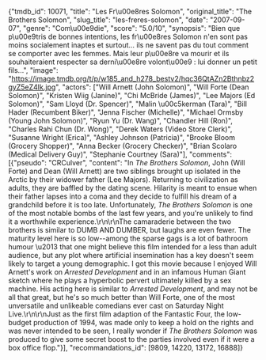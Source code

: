 {"tmdb_id": 10071, "title": "Les Fr\u00e8res Solomon", "original_title": "The Brothers Solomon", "slug_title": "les-freres-solomon", "date": "2007-09-07", "genre": "Com\u00e9die", "score": "5.0/10", "synopsis": "Bien que p\u00e9tris de bonnes intentions, les fr\u00e8res Solomon n'en sont pas moins socialement inaptes et surtout... ils ne savent pas du tout comment se comporter avec les femmes. Mais leur p\u00e8re va mourir et ils souhaiteraient respecter sa derni\u00e8re volont\u00e9 : lui donner un petit fils...", "image": "https://image.tmdb.org/t/p/w185_and_h278_bestv2/hqc36QtAZn2Bthnbz2gyZ5eZ4Ik.jpg", "actors": ["Will Arnett (John Solomon)", "Will Forte (Dean Solomon)", "Kristen Wiig (Janine)", "Chi McBride (James)", "Lee Majors (Ed Solomon)", "Sam Lloyd (Dr. Spencer)", "Malin \u00c5kerman (Tara)", "Bill Hader (Recumbent Biker)", "Jenna Fischer (Michelle)", "Michael Ormsby (Young John Solomon)", "Ryun Yu (Dr. Wang)", "Chandler Hill (Ron)", "Charles Rahi Chun (Dr. Wong)", "Derek Waters (Video Store Clerk)", "Susanne Wright (Erica)", "Ashley Johnson (Patricia)", "Brooke Bloom (Grocery Shopper)", "Anna Becker (Grocery Checker)", "Brian Scolaro (Medical Delivery Guy)", "Stephanie Courtney (Sara)"], "comments": [{"pseudo": "CRCulver", "content": "In <i>The Brothers Solomon</i>, John (Will Forte) and Dean (Will Arnett) are two siblings brought up isolated in the Arctic by their widower father (Lee Majors). Returning to civilization as adults, they are baffled by the dating scene. Hilarity is meant to ensue when their father lapses into a coma and they decide to fulfill his dream of a grandchild before it is too late. Unfortunately, <i>The Brothers Solomon</i> is one of the most notable bombs of the last few years, and you're unlikely to find it a worthwhile experience.\r\n\r\nThe camaraderie between the two brothers is similar to DUMB AND DUMBER, but laughs are even fewer. The maturity level here is so low--among the sparse gags is a lot of bathroom humour \u2013 that one might believe this film intended for a less than adult audience, but any plot where artificial insemination has a key doesn't seem likely to target a young demographic. I got this movie because I enjoyed Will Arnett's work on <i>Arrested Development</i> and in an infamous Human Giant sketch where he plays a hyperbolic pervert ultimately killed by a sex machine. His acting here is similar to <i>Arrested Development</i>, and may not be all that great, but he's so much better than Will Forte, one of the most unversatile and unlikeable comedians ever cast on Saturday Night Live.\r\n\r\nJust as the first film adaption of the Fantastic Four, the low-budget production of 1994, was made only to keep a hold on the rights and was never intended to be seen, I really wonder if <i>The Brothers Solomon</i> was produced to give some secret boost to the parties involved even if it were a box office flop."}], "recommandations_id": [9809, 14220, 13172, 16888]}